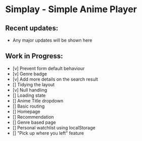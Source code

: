 # Simplay - Simple Anime Player
## Recent updates:
- Any major updates will be shown here
## Work in Progress:
- [v] Prevent form default behaviour
- [v] Genre badge
- [v] Add more details on the search result
- [] Tidying the layout
- [v] Null handling
- [] Loading state
- [] Anime Title dropdown
- [] Basic routing
- [] Homepage
- [] Recommendation
- [] Genre based page
- [] Personal watchlist using localStorage
- [] "Pick up where you left" feature

